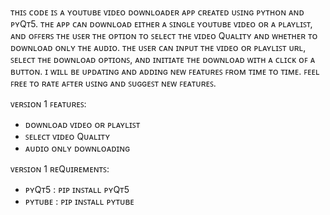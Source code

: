 ᴛʜɪꜱ ᴄᴏᴅᴇ ɪꜱ ᴀ ʏᴏᴜᴛᴜʙᴇ ᴠɪᴅᴇᴏ ᴅᴏᴡɴʟᴏᴀᴅᴇʀ ᴀᴘᴘ ᴄʀᴇᴀᴛᴇᴅ ᴜꜱɪɴɢ ᴘʏᴛʜᴏɴ ᴀɴᴅ ᴘʏQᴛ5. ᴛʜᴇ ᴀᴘᴘ ᴄᴀɴ ᴅᴏᴡɴʟᴏᴀᴅ ᴇɪᴛʜᴇʀ ᴀ ꜱɪɴɢʟᴇ ʏᴏᴜᴛᴜʙᴇ ᴠɪᴅᴇᴏ ᴏʀ ᴀ ᴘʟᴀʏʟɪꜱᴛ, ᴀɴᴅ ᴏꜰꜰᴇʀꜱ ᴛʜᴇ ᴜꜱᴇʀ ᴛʜᴇ ᴏᴘᴛɪᴏɴ ᴛᴏ ꜱᴇʟᴇᴄᴛ ᴛʜᴇ ᴠɪᴅᴇᴏ Qᴜᴀʟɪᴛʏ ᴀɴᴅ ᴡʜᴇᴛʜᴇʀ ᴛᴏ ᴅᴏᴡɴʟᴏᴀᴅ ᴏɴʟʏ ᴛʜᴇ ᴀᴜᴅɪᴏ. ᴛʜᴇ ᴜꜱᴇʀ ᴄᴀɴ ɪɴᴘᴜᴛ ᴛʜᴇ ᴠɪᴅᴇᴏ ᴏʀ ᴘʟᴀʏʟɪꜱᴛ ᴜʀʟ, ꜱᴇʟᴇᴄᴛ ᴛʜᴇ ᴅᴏᴡɴʟᴏᴀᴅ ᴏᴘᴛɪᴏɴꜱ, ᴀɴᴅ ɪɴɪᴛɪᴀᴛᴇ ᴛʜᴇ ᴅᴏᴡɴʟᴏᴀᴅ ᴡɪᴛʜ ᴀ ᴄʟɪᴄᴋ ᴏꜰ ᴀ ʙᴜᴛᴛᴏɴ. ɪ ᴡɪʟʟ ʙᴇ ᴜᴘᴅᴀᴛɪɴɢ ᴀɴᴅ ᴀᴅᴅɪɴɢ ɴᴇᴡ ꜰᴇᴀᴛᴜʀᴇꜱ ꜰʀᴏᴍ ᴛɪᴍᴇ ᴛᴏ ᴛɪᴍᴇ. ꜰᴇᴇʟ ꜰʀᴇᴇ ᴛᴏ ʀᴀᴛᴇ ᴀꜰᴛᴇʀ ᴜꜱɪɴɢ ᴀɴᴅ ꜱᴜɢɢᴇꜱᴛ ɴᴇᴡ ꜰᴇᴀᴛᴜʀᴇꜱ.

ᴠᴇʀꜱɪᴏɴ 1 ꜰᴇᴀᴛᴜʀᴇꜱ:

- ᴅᴏᴡɴʟᴏᴀᴅ ᴠɪᴅᴇᴏ ᴏʀ ᴘʟᴀʏʟɪꜱᴛ
- ꜱᴇʟᴇᴄᴛ ᴠɪᴅᴇᴏ Qᴜᴀʟɪᴛʏ
- ᴀᴜᴅɪᴏ ᴏɴʟʏ ᴅᴏᴡɴʟᴏᴀᴅɪɴɢ

ᴠᴇʀꜱɪᴏɴ 1 ʀᴇQᴜɪʀᴇᴍᴇɴᴛꜱ:

- ᴘʏQᴛ5 : ᴘɪᴘ ɪɴꜱᴛᴀʟʟ ᴘʏQᴛ5
- ᴘʏᴛᴜʙᴇ : ᴘɪᴘ ɪɴꜱᴛᴀʟʟ ᴘʏᴛᴜʙᴇ
